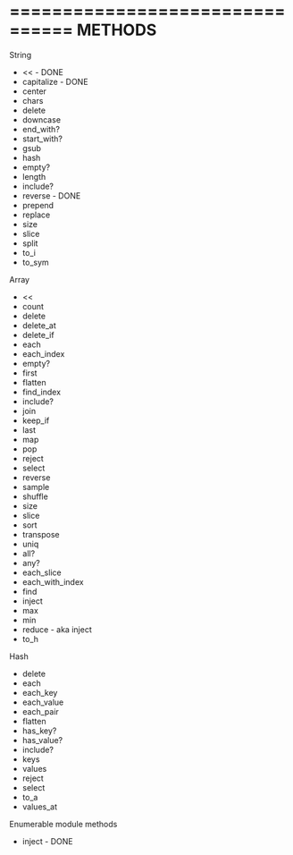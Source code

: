 ================================
                        METHODS
================================

String

* << - DONE
* capitalize - DONE
* center
* chars
* delete
* downcase
* end_with?
* start_with?
* gsub
* hash
* empty?
* length
* include?
* reverse - DONE
* prepend
* replace
* size
* slice
* split
* to_i
* to_sym


Array

* <<
* count
* delete
* delete_at
* delete_if
* each
* each_index
* empty?
* first
* flatten
* find_index
* include?
* join
* keep_if
* last
* map
* pop
* reject
* select
* reverse
* sample
* shuffle
* size
* slice
* sort
* transpose
* uniq
* all?
* any?
* each_slice
* each_with_index
* find
* inject
* max
* min
* reduce - aka inject
* to_h


Hash

* delete
* each
* each_key
* each_value
* each_pair
* flatten
* has_key?
* has_value?
* include?
* keys
* values
* reject
* select
* to_a
* values_at


Enumerable module methods

* inject - DONE
